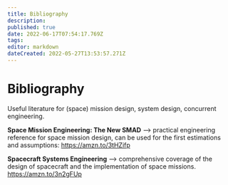 ```yaml
---
title: Bibliography
description: 
published: true
date: 2022-06-17T07:54:17.769Z
tags: 
editor: markdown
dateCreated: 2022-05-27T13:53:57.271Z
---
```


# Bibliography
Useful literature for (space) mission design, system design, concurrent engineering.

**Space Mission Engineering: The New SMAD**  --> practical engineering reference for space mission design, can be used for the first estimations and assumptions: https://amzn.to/3tHZifp 

**Spacecraft Systems Engineering**  --> comprehensive coverage of the design of spacecraft and the implementation of space missions. https://amzn.to/3n2gFUp